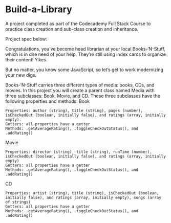 # Build-a-Library
A project completed as part of the Codecademy Full Stack Course to practice class creation and sub-class creation and inheritance.

Project spec below: 

Congratulations, you’ve become head librarian at your local Books-‘N-Stuff, which is in dire need of your help. They’re still using index cards to organize their content! Yikes.

But no matter, you know some JavaScript, so let’s get to work modernizing your new digs.

Books-‘N-Stuff carries three different types of media: books, CDs, and movies. In this project you will create a parent class named Media with three subclasses: Book, Movie, and CD. These three subclasses have the following properties and methods:
Book

    Properties: author (string), title (string), pages (number), isCheckedOut (boolean, initially false), and ratings (array, initially empty).
    Getters: all properties have a getter
    Methods: .getAverageRating(), .toggleCheckOutStatus(), and .addRating()

Movie

    Properties: director (string), title (string), runTime (number), isCheckedOut (boolean, initially false), and ratings (array, initially empty)
    Getters: all properties have a getter
    Methods: .getAverageRating(), .toggleCheckOutStatus(), and .addRating()

CD

    Properties: artist (string), title (string), isCheckedOut (boolean, initially false), and ratings (array, initially empty), songs (array of strings)
    Getters: all properties have a getter
    Methods: .getAverageRating(), .toggleCheckOutStatus(), and .addRating()


